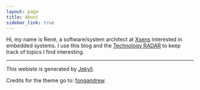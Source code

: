 ```yaml
---
layout: page
title: About
sidebar_link: true
---
```


Hi, my name is René, a software/system architect at <a href="https://www.xsens.com/">Xsens</a> interested in embedded systems. I use this blog and the <a href="https://radar.thoughtworks.com/?sheetId=https%3A%2F%2Fdocs.google.com%2Fspreadsheets%2Fd%2F1gzXoC0yBHf9pDuI3BucHCznNVYJd8smUu9phCi-ckbc%2Fedit">Technology RADAR</a> to keep track of topics I find interesting.

---

This webiste is generated by [Jekyll](https://jekyllrb.com/).

Credits for the theme go to: [fongandrew](https://github.com/fongandrew/hydeout).
